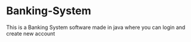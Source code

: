 # Banking-System
This is a Banking System software made in java where you can login and create new account
